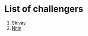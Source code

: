 # List of challengers
1. [Shivay](https://github.com/shivaylamba)
2. [Nitin](https://github.com/Debug-Nitin)
